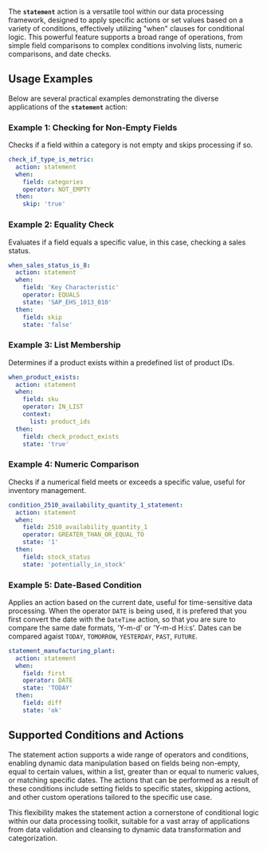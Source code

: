 
The **`statement`** action is a versatile tool within our data processing framework, designed to apply specific actions or set values based on a variety of conditions, effectively utilizing "when" clauses for conditional logic. This powerful feature supports a broad range of operations, from simple field comparisons to complex conditions involving lists, numeric comparisons, and date checks.

## Usage Examples

Below are several practical examples demonstrating the diverse applications of the **`statement`** action:

### Example 1: Checking for Non-Empty Fields

Checks if a field within a category is not empty and skips processing if so.

```yaml
check_if_type_is_metric:
  action: statement
  when:
    field: categories
    operator: NOT_EMPTY
  then:
    skip: 'true'
```

### Example 2: Equality Check

Evaluates if a field equals a specific value, in this case, checking a sales status.

```yaml
when_sales_status_is_8:
  action: statement
  when:
    field: 'Key Characteristic'
    operator: EQUALS
    state: 'SAP_EHS_1013_010'
  then:
    field: skip
    state: 'false'
```

### Example 3: List Membership

Determines if a product exists within a predefined list of product IDs.

```yaml
when_product_exists:
  action: statement
  when:
    field: sku
    operator: IN_LIST
    context:
      list: product_ids
  then:
    field: check_product_exists
    state: 'true'
```

### Example 4: Numeric Comparison

Checks if a numerical field meets or exceeds a specific value, useful for inventory management.

```yaml
condition_2510_availability_quantity_1_statement:
  action: statement
  when:
    field: 2510_availability_quantity_1
    operator: GREATER_THAN_OR_EQUAL_TO
    state: '1'
  then:
    field: stock_status
    state: 'potentially_in_stock'
```

### Example 5: Date-Based Condition

Applies an action based on the current date, useful for time-sensitive data processing.
When the operator `DATE` is being used, it is prefered that you first convert the date with the `DateTime` action, so that you are sure to compare the same date formats, 'Y-m-d' or 'Y-m-d H:i:s'.
Dates can be compared agaist `TODAY`, `TOMORROW`, `YESTERDAY`, `PAST`, `FUTURE`.

```yaml
statement_manufacturing_plant:
  action: statement
  when:
    field: first
    operator: DATE
    state: 'TODAY'
  then:
    field: diff
    state: 'ok'
```

## Supported Conditions and Actions
The statement action supports a wide range of operators and conditions, enabling dynamic data manipulation based on fields being non-empty, equal to certain values, within a list, greater than or equal to numeric values, or matching specific dates. The actions that can be performed as a result of these conditions include setting fields to specific states, skipping actions, and other custom operations tailored to the specific use case.

This flexibility makes the statement action a cornerstone of conditional logic within our data processing toolkit, suitable for a vast array of applications from data validation and cleansing to dynamic data transformation and categorization.

